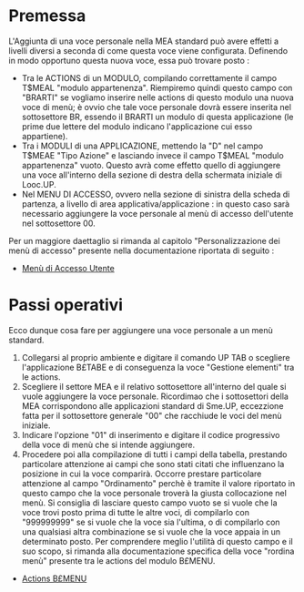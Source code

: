 # Premessa

L'Aggiunta di una voce personale nella MEA standard può avere effetti a livelli diversi a seconda di come questa voce viene configurata.
Definendo in modo opportuno questa nuova voce, essa può trovare posto : 
-  Tra le ACTIONS di un MODULO, compilando correttamente il campo T$MEAL "modulo appartenenza". Riempiremo quindi questo campo con "BRARTI" se vogliamo inserire nelle actions di questo modulo una nuova voce di menù; è ovvio che tale voce personale dovrà essere inserita nel sottosettore BR, essendo il BRARTI un modulo di questa applicazione (le prime due lettere del modulo indicano l'applicazione cui esso appartiene). 
-  Tra i MODULI di una APPLICAZIONE, mettendo la "D" nel campo T$MEAE "Tipo Azione" e lasciando invece il campo T$MEAL "modulo appartenenza" vuoto. Questo avrà come effetto quello di aggiungere una voce all'interno della sezione di destra della schermata iniziale di Looc.UP. 
-  Nel MENU DI ACCESSO, ovvero nella sezione di sinistra della scheda di partenza, a livello di area applicativa/applicazione :  in questo caso sarà necessario aggiungere la voce personale al menù di accesso dell'utente nel sottosettore 00.

Per un maggiore daettaglio si rimanda al capitolo "Personalizzazione dei menù di accesso" presente nella documentazione riportata di seguito : 
- [Menù di Accesso Utente](Sorgenti/DOC/TA/B£AMO/B£MENU_02)


# Passi operativi

Ecco dunque cosa fare per aggiungere una voce personale a un menù standard.

1) Collegarsi al proprio ambiente e digitare il comando UP TAB o scegliere l'applicazione B£TABE e di conseguenza la voce "Gestione elementi" tra le actions.
2) Scegliere il settore MEA e il relativo sottosettore all'interno del quale si vuole aggiungere la voce personale.
Ricordimao che i sottosettori della MEA corrispondono alle applicazioni standard di Sme.UP, eccezzione fatta per il sottosettore generale "00" che racchiude le voci del menù iniziale.
3) Indicare l'opzione "01" di inserimento e digitare il codice progressivo della voce di menù che si intende aggiungere.
4) Procedere poi alla compilazione di tutti i campi della tabella, prestando particolare attenzione ai campi che sono stati citati che influenzano la posizione in cui la voce comparirà.
Occorre prestare particolare attenzione al campo "Ordinamento" perchè è tramite il valore riportato in questo campo che la voce personale troverà la giusta collocazione nel menù.
Si consiglia di lasciare questo campo vuoto se si vuole che la voce trovi posto prima di tutte le altre voci, di compilarlo con "999999999" se si vuole che la voce sia l'ultima, o di compilarlo con una qualsiasi altra combinazione se si vuole che la voce appaia in un determinato posto.
Per comprendere meglio l'utilità di questo campo e il suo scopo, si rimanda alla documentazione specifica della voce "rordina menù" presente tra le actions del modulo B£MENU.
- [Actions B£MENU](Sorgenti/MB/DOC_VOC/M_B£MENU)

